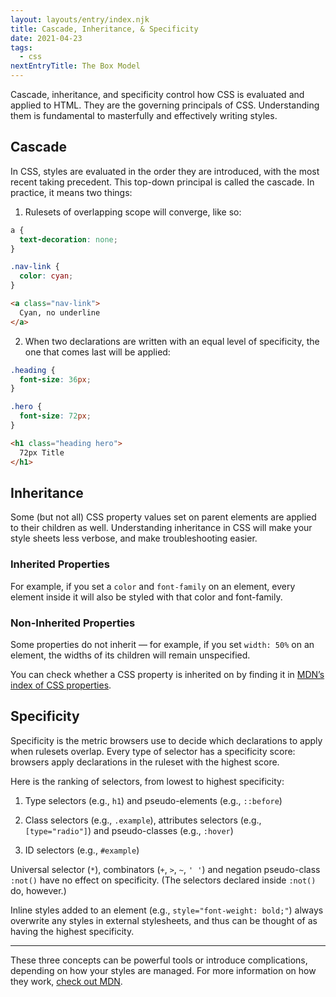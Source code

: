 ```yaml
---
layout: layouts/entry/index.njk
title: Cascade, Inheritance, & Specificity
date: 2021-04-23
tags:
  - css
nextEntryTitle: The Box Model
---
```


Cascade, inheritance, and specificity control how CSS is evaluated and applied to HTML. They are the governing principals of CSS. Understanding them is fundamental to masterfully and effectively writing styles.

## Cascade

In CSS, styles are evaluated in the order they are introduced, with the most recent taking precedent. This top-down principal is called the cascade. In practice, it means two things:

1. Rulesets of overlapping scope will converge, like so:
<div class="two-up-code">

```css
a {
  text-decoration: none;
}

.nav-link {
  color: cyan;
}
```

```html
<a class="nav-link">
  Cyan, no underline
</a>
```

</div>

2. When two declarations are written with an equal level of specificity, the one that comes last will be applied:

<div class="two-up-code">

```css
.heading {
  font-size: 36px;
}

.hero {
  font-size: 72px;
}
```

```html
<h1 class="heading hero">
  72px Title
</h1>
```

</div>

## Inheritance

Some (but not all) CSS property values set on parent elements are applied to their children as well. Understanding inheritance in CSS will make your style sheets less verbose, and make troubleshooting easier.

### Inherited Properties

For example, if you set a `color` and `font-family` on an element, every element inside it will also be styled with that color and font-family.

### Non-Inherited Properties

Some properties do not inherit &mdash; for example, if you set `width: 50%` on an element, the widths of its children will remain unspecified.

You can check whether a CSS property is inherited on by finding it in [MDN’s index of CSS properties](https://developer.mozilla.org/en-US/docs/Web/CSS/Reference).

## Specificity

Specificity is the metric browsers use to decide which declarations to apply when rulesets overlap. Every type of selector has a specificity score: browsers apply declarations in the ruleset with the highest score.

Here is the ranking of selectors, from lowest to highest specificity:

1. Type selectors (e.g., `h1`) and pseudo-elements (e.g., `::before`)

1. Class selectors (e.g., `.example`), attributes selectors (e.g., `[type="radio"]`) and pseudo-classes (e.g., `:hover`)

1. ID selectors (e.g., `#example`)

Universal selector (`*`), combinators (`+`, `>`, `~`, `' '`) and negation pseudo-class `:not()` have no effect on specificity. (The selectors declared inside `:not()` do, however.)

Inline styles added to an element (e.g., `style="font-weight: bold;"`) always overwrite any styles in external stylesheets, and thus can be thought of as having the highest specificity.

---

These three concepts can be powerful tools or introduce complications, depending on how your styles are managed. For more information on how they work, [check out MDN](https://developer.mozilla.org/en-US/docs/Learn/CSS/Building_blocks/Cascade_and_inheritance).

